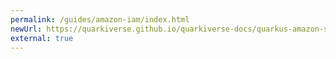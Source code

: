 ```yaml
---
permalink: /guides/amazon-iam/index.html
newUrl: https://quarkiverse.github.io/quarkiverse-docs/quarkus-amazon-services/dev/amazon-iam.html
external: true
---
```

